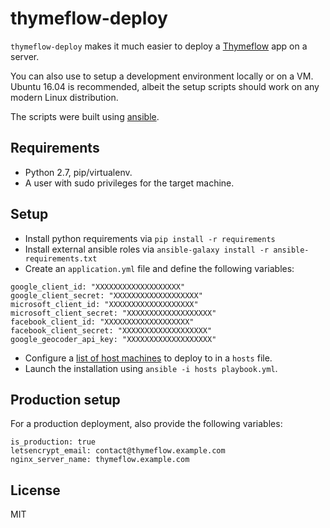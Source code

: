 # thymeflow-deploy

`thymeflow-deploy` makes it much easier to deploy a [Thymeflow](https://thymeflow.com) app on a server.

You can also use to setup a development environment locally or on a VM. Ubuntu 16.04 is recommended, albeit the setup scripts should work on any modern Linux distribution. 

The scripts were built using [ansible](https://www.ansible.com/).

## Requirements

 - Python 2.7, pip/virtualenv.
 - A user with sudo privileges for the target machine.

## Setup

 - Install python requirements via `pip install -r requirements`
 - Install external ansible roles via `ansible-galaxy install -r ansible-requirements.txt`
 - Create an `application.yml` file and define the following variables:

```
google_client_id: "XXXXXXXXXXXXXXXXXXX"
google_client_secret: "XXXXXXXXXXXXXXXXXXX"
microsoft_client_id: "XXXXXXXXXXXXXXXXXXX"
microsoft_client_secret: "XXXXXXXXXXXXXXXXXXX"
facebook_client_id: "XXXXXXXXXXXXXXXXXXX"
facebook_client_secret: "XXXXXXXXXXXXXXXXXXX"
google_geocoder_api_key: "XXXXXXXXXXXXXXXXXXX"
```
 - Configure a [list of host machines](http://docs.ansible.com/ansible/intro_inventory.html) to deploy to in a `hosts` file.
 - Launch the installation using `ansible -i hosts playbook.yml`.

## Production setup

For a production deployment, also provide the following variables:

```
is_production: true
letsencrypt_email: contact@thymeflow.example.com
nginx_server_name: thymeflow.example.com
```

## License

MIT